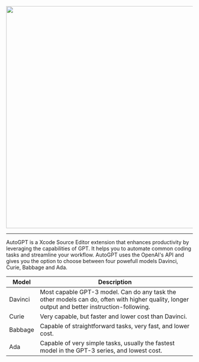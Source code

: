 <div align="center">
  <img src="https://user-images.githubusercontent.com/26815443/220186824-96a525aa-64c4-48a9-bfc1-693521fa74c6.png" width="600"/>
</div>

--------

AutoGPT is a Xcode Source Editor extension that enhances productivity by leveraging the capabilities of GPT. It helps you to automate common coding tasks and streamline your workflow. AutoGPT uses the OpenAI's API and gives you the option to choose between four powefull models Davinci, Curie, Babbage and Ada.

Model  | Description 
------------- | -------------
Davinci  | Most capable GPT-3 model. Can do any task the other models can do, often with higher quality, longer output and better instruction-following.
Curie  | Very capable, but faster and lower cost than Davinci.
Babbage  | Capable of straightforward tasks, very fast, and lower cost.
Ada  | Capable of very simple tasks, usually the fastest model in the GPT-3 series, and lowest cost.
